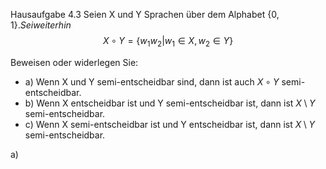 Hausaufgabe 4.3
Seien X und Y Sprachen über dem Alphabet $\{0,1\}. Sei weiterhin$
$$X \circ Y = \{w_{1}w_{2} | w_{1} \in X, w_{2} \in Y\}$$

Beweisen oder widerlegen Sie:

- a) Wenn X und Y semi-entscheidbar sind, dann ist auch $X \circ Y$ semi-entscheidbar.
- b) Wenn X entscheidbar ist und Y semi-entscheidbar ist, dann ist $X \setminus Y$ semi-entscheidbar.
- c) Wenn X semi-entscheidbar ist und Y entscheidbar ist, dann ist $X \setminus Y$ semi-entscheidbar.


a)
